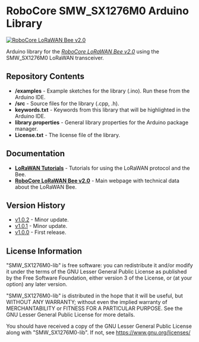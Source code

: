 RoboCore SMW_SX1276M0 Arduino Library
=====================================

[![RoboCore LoRaWAN Bee v2.0](https://d229kd5ey79jzj.cloudfront.net/1239/images/1239_1_M.png)](https://www.robocore.net/loja/produtos/1239)

Arduino library for the [*RoboCore LoRaWAN Bee v2.0*](https://www.robocore.net/loja/produtos/1239) using the SMW_SX1276M0 LoRaWAN transceiver.

Repository Contents
-------------------

* **/examples** - Example sketches for the library (.ino). Run these from the Arduino IDE.
* **/src** - Source files for the library (.cpp, .h).
* **keywords.txt** - Keywords from this library that will be highlighted in the Arduino IDE.
* **library.properties** - General library properties for the Arduino package manager.
* **License.txt** - The license file of the library.

Documentation
-------------

* **[LoRaWAN Tutorials](https://www.robocore.net/tutoriais/internet-das-coisas/)** - Tutorials for using the LoRaWAN protocol and the Bee.
* **[RoboCore LoRaWAN Bee v2.0](https://www.robocore.net/loja/produtos/1239)** - Main webpage with technical data about the LoRaWAN Bee.

Version History
---------------

* [v1.0.2](https://github.com/RoboCore/RoboCore_SMW-SX1276M0) - Minor update.
* [v1.0.1](https://github.com/RoboCore/RoboCore_SMW-SX1276M0/releases/tag/v1.0.1) - Minor update.
* [v1.0.0](https://github.com/RoboCore/RoboCore_SMW-SX1276M0/releases/tag/v1.0.0) - First release.

License Information
-------------------

"SMW_SX1276M0-lib" is free software: you can redistribute it and/or modify it under the terms of the GNU Lesser General Public License as published by the Free Software Foundation, either version 3 of the License, or (at your option) any later version.

"SMW_SX1276M0-lib" is distributed in the hope that it will be useful, but WITHOUT ANY WARRANTY; without even the implied warranty of MERCHANTABILITY or FITNESS FOR A PARTICULAR PURPOSE. See the GNU Lesser General Public License for more details.

You should have received a copy of the GNU Lesser General Public License along with "SMW_SX1276M0-lib". If not, see <https://www.gnu.org/licenses/>

